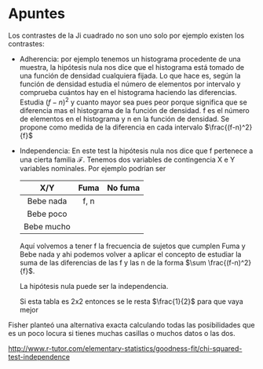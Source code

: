 # Apuntes

Los contrastes de la Ji cuadrado no son uno solo por ejemplo  existen los contrastes:

- Adherencia: por ejemplo tenemos un histograma procedente de una muestra, la hipótesis nula nos dice que el histograma está tomado de una función de densidad cualquiera fijada. Lo que hace es, según la función de densidad estudia el número de elementos por intervalo y comprueba cuántos hay en el histograma haciendo las diferencias. Estudia $(f-n)^2$  y cuanto mayor sea pues peor porque significa que se diferencia mas el histograma de la función de densidad. f es el número de elementos en el histograma y n en la función de densidad.  Se propone como medida de la diferencia en cada intervalo $\frac{(f-n)^2}{f}$

- Independencia: En este test la hipótesis nula nos dice que f pertenece a una cierta familia $\mathcal{F}$. Tenemos dos variables de contingencia X e Y variables nominales. Por ejemplo podrían ser 

  |    X/Y     | Fuma | No fuma |
  | :--------: | :--: | :-----: |
  | Bebe nada  | f, n |         |
  | Bebe poco  |      |         |
  | Bebe mucho |      |         |

  Aquí volvemos a tener f la frecuencia de sujetos que cumplen Fuma y Bebe nada y ahi podemos volver a aplicar el concepto de estudiar la suma de las diferencias de las f y las n de la forma $\sum \frac{(f-n)^2}{f}$. 

  La hipótesis nula puede ser la independencia.

  Si esta tabla es 2x2 entonces se le resta $\frac{1}{2}$ para que vaya mejor

Fisher planteó una alternativa exacta calculando todas las posibilidades que es un poco locura si tienes muchas casillas o muchos datos o las dos.

http://www.r-tutor.com/elementary-statistics/goodness-fit/chi-squared-test-independence